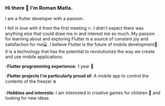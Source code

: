 ### Hi there 👋 I'm Roman Matla.
I am a flutter developer with a passion.

I fell in love with it from the first meeting :fire:. I didn't expect there was anything else that could draw me in and interest me so much. My passion for learning about and exploring Flutter is a source of constant joy and satisfaction for me:computer:. 
I believe Flutter is the future of mobile development:iphone:. It is a technology that has the potential to revolutionize the way we create and use mobile applications.

-**Flutter programming experience:** 1 year :calendar:

-**Flutter projects I'm particularly proud of:**  A mobile app to control the contents of the freezer :snowflake:

-**Hobbies and interests:** I am interested in creative games for children :baby: and looking for new ideas

<!--
**romanmatla/RomanMatla** is a ✨ _special_ ✨ repository because its `README.md` (this file) appears on your GitHub profile.

Here are some ideas to get you started:

- 🔭 I’m currently working on ...
- 🌱 I’m currently learning ...
- 👯 I’m looking to collaborate on ...
- 🤔 I’m looking for help with ...
- 💬 Ask me about ...
- 📫 How to reach me: ...
- 😄 Pronouns: ...
- ⚡ Fun fact: ...
-->
